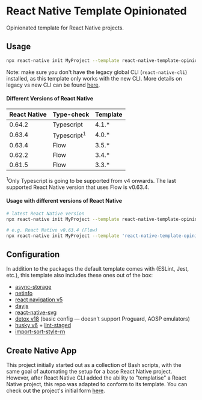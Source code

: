 # React Native Template Opinionated

Opinionated template for React Native projects.

## Usage

```sh
npx react-native init MyProject --template react-native-template-opinionated
```

Note: make sure you don't have the legacy global CLI (`react-native-cli`) installed, as this template only works with the new CLI. More details on legacy vs new CLI can be found [here](https://github.com/react-native-community/cli/blob/master/docs/init.md).

#### Different Versions of React Native

| React Native | Type-check             | Template |
| ------------ | ---------------------- | -------- |
| 0.64.2       | Typescript             | 4.1.\*   |
| 0.63.4       | Typescript<sup>1</sup> | 4.0.\*   |
| 0.63.4       | Flow                   | 3.5.\*   |
| 0.62.2       | Flow                   | 3.4.\*   |
| 0.61.5       | Flow                   | 3.3.\*   |

<sup>1</sup>Only Typescript is going to be supported from v4 onwards. The last supported React Native version that uses Flow is v0.63.4.

#### Usage with different versions of React Native

```sh
# latest React Native version
npx react-native init MyProject --template react-native-template-opinionated

# e.g. React Native v0.63.4 (Flow)
npx react-native init MyProject --template 'react-native-template-opinionated@3.5.*'
```

## Configuration

In addition to the packages the default template comes with (ESLint, Jest, etc.), this template also includes these ones out of the box:

- [async-storage](https://github.com/react-native-async-storage/async-storage)
- [netinfo](https://github.com/react-native-netinfo/react-native-netinfo)
- [react navigation v5](https://github.com/react-navigation/react-navigation)
- [dayjs](https://github.com/iamkun/dayjs/)
- [react-native-svg](https://github.com/react-native-svg/react-native-svg)
- [detox v18](https://github.com/wix/Detox) (basic config — doesn't support Proguard, AOSP emulators)
- [husky v6](https://github.com/typicode/husky) + [lint-staged](https://github.com/okonet/lint-staged)
- [import-sort-style-rn](https://github.com/nictar/import-sort-style-rn)

## Create Native App

This project initially started out as a collection of Bash scripts, with the same goal of automating the setup for a base React Native project. However, after React Native CLI added the ability to "templatise" a React Native project, this repo was adapted to conform to its template. You can check out the project's initial form [here](https://github.com/nictar/create-native-app/tree/v1.0.0).
